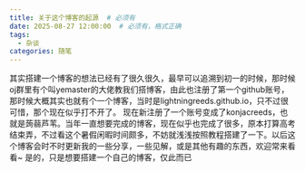 ```yaml
---
title: 关于这个博客的起源  # 必须有
date: 2025-08-27 12:00:00  # 必须有，格式正确
tags:
  - 杂谈
categories: 随笔
---
```

  其实搭建一个博客的想法已经有了很久很久，最早可以追溯到初一的时候，那时候oj群里有个叫yemaster的大佬教我们搭博客，由此也注册了第一个github账号，那时候大概其实也就有个一个博客，当时是lightningreeds.github.io，只不过很可惜，那个现在似乎打不开了。
  现在新注册了一个账号变成了konjacreeds，也就是蒟蒻芦苇。当年一直想要完成的博客，现在似乎也完成了很多，原本打算高考结束弄，不过看这个暑假闲暇时间颇多，不妨就浅浅按照教程搭建了一下。以后这个博客会时不时更新我的一些分享，一些见解，或是其他有趣的东西，欢迎常来看看~
  是的，只是想要搭建一个自己的博客，仅此而已